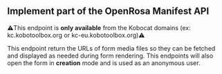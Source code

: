 ## Implement part of the OpenRosa Manifest API

⚠️This endpoint is **only available** from the Kobocat domains (ex: kc.kobotoolbox.org or kc-eu.kobotoolbox.org)⚠️

This endpoint return the URLs of form media files so they can be fetched and displayed as needed during form rendering.
This endpoints will also open the form in **creation** mode and is used as an anonymous user.
